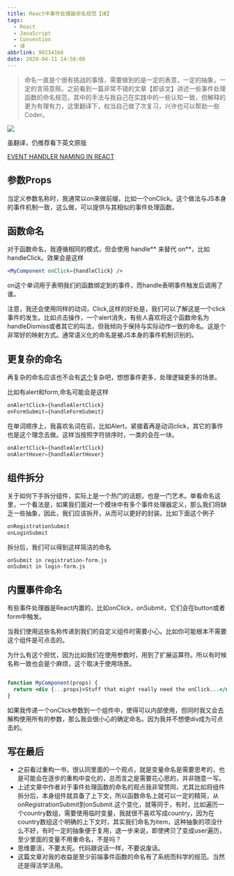 ```yaml
---
title: React中事件处理器命名规范【译】
tags:
  - React
  - JavaScript
  - Convention
  - 译
abbrlink: 902341b8
date: 2020-04-11 14:50:00
---
```

> 命名一直是个很有挑战的事情，需要做到的是一定的表意，一定的抽象，一定的言简意赅。之前看到一篇非常不错的文章【即该文】讲述一些事件处理函数的命名规范，其中的手法与我自己在实践中的一些认知一致，但解释的更为有理有力，这里翻译下，权当自己做了次复习，兴许也可以帮助一些Coder。


![](https://static.1991421.cn/2020/2020-04-11-184938.png)

虽翻译，仍推荐看下英文原版

[EVENT HANDLER NAMING IN REACT](https://jaketrent.com/post/naming-event-handlers-react/)


## 参数Props
当定义参数名称时，我通常以on来做前缀，比如一个onClick。这个做法与JS本身的事件机制一致，这么做，可以提供与其相似的事件处理函数。

## 函数命名
对于函数命名，我遵循相同的模式，但会使用 handle** 来替代 on**，比如handleClick。效果会是这样

```jsx
<MyComponent onClick={handleClick} />
```
on这个单词用于表明我们的函数绑定到的事件，而handle表明事件触发后调用了谁。

注意，我还会使用同样的动词，Click,这样的好处是，我们可以了解这是一个click事件的发生。比如点击操作，一个alert消失，有些人喜欢将这个函数命名为handleDismiss或者其它的叫法，但我倾向于保持与实际动作一致的命名。这是个非常好的映射方式。通常语义化的命名是被JS本身的事件机制识别的。


## 更复杂的命名
再复杂的命名应该也不会有[这个](https://zh.wikipedia.org/wiki/%E8%A5%BF%E7%8F%AD%E7%89%99%E8%AF%AD%E5%A7%93%E5%90%8D)复杂吧，想想事件更多，处理逻辑更多的场景。

比如有alert和form,命名可能会是这样

```jsx
onAlertClick={handleAlertClick}
onFormSubmit={handleFormSubmit}
```

在单词顺序上，我喜欢名词在前，比如Alert，紧接着再是动词click，其它的事件也是这个理念去做。这样当按照字符排序时，一类的会在一块。

```jsx
onAlertClick={handleAlertClick}
onAlertHover={handleAlertHover}
```


## 组件拆分
关于如何下手拆分组件，实际上是一个热门的话题，也是一门艺术。单看命名这里，一个看法是，如果我们面对一个模块中有多个事件处理器定义，那么我们将缺乏一些抽象，因此，我们应该拆开，从而可以更好的封装。比如下面这个例子


```jsx
onRegistrationSubmit
onLoginSubmit
```

拆分后，我们可以得到这样简洁的命名

```
onSubmit in registration-form.js
onSubmit in login-form.js
```


## 内置事件命名
有些事件处理器是React内置的，比如onClick，onSubmit，它们会在button或者form中触发。

当我们使用这些名称传递到我们的自定义组件时需要小心。比如你可能根本不需要这个组件是可点击的。

为什么有这个担忧，因为比如我们在使用参数时，用到了扩展运算符。所以有时候名称一致也会是个麻烦，这个取决于使用场景。

```jsx

function MyComponent(props) {
  return <div {...props}>Stuff that might really need the onClick...</div>
}
```


如果我传递一个onClick参数到一个组件中，使得可以内部使用，但同时我又会去解构使用所有的参数，那么我会很小心的确定命名。因为我并不想使div成为可点击的。

## 写在最后
- 之前看过重构一书，很认同里面的一个观点，就是变量命名是需要思考的，也是可能会在逐步的重构中变化的，总而言之是需要花心思的，并非随意一写。
- 上述文章中作者对于事件处理函数的命名的观点我非常赞同，尤其比如将组件拆分后，本身组件就具备了上下文，所以函数命名上就可以一定的精简，从onRegistrationSubmit到onSubmit.这个变化，就等同于，有时，比如遍历一个country数组，需要使用临时变量，我就很不喜欢写成country，因为在country数组这个明确的上下文时，其实我们命名为item，这种抽象的项没什么不好，有时一定的抽象便于复用，退一步来说，即使拷贝了变成user遍历，至少里面的变量不用重命名，不是吗？
- 思维要活，不要太死。代码跟说话一样，不要说废话。
- 这篇文章对我的收益是至少前端事件函数的命名有了系统而科学的规范。当然还是得活学活用。


